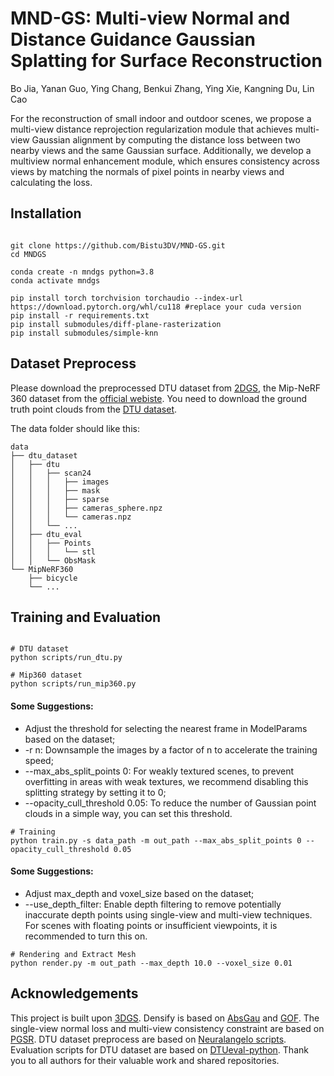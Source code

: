 # MND-GS: Multi-view Normal and Distance Guidance Gaussian Splatting for Surface Reconstruction
Bo Jia, Yanan Guo, Ying Chang, Benkui Zhang, Ying Xie, Kangning Du, Lin Cao

For the reconstruction of small indoor and outdoor scenes, we propose a multi-view distance reprojection regularization module that achieves multi-view Gaussian alignment by computing the distance loss between two nearby views and the same Gaussian surface. Additionally, we develop a multiview normal enhancement module, which ensures consistency across views by matching the normals of pixel points in nearby views and calculating the loss.

## Installation

```shell

git clone https://github.com/Bistu3DV/MND-GS.git
cd MNDGS

conda create -n mndgs python=3.8
conda activate mndgs

pip install torch torchvision torchaudio --index-url https://download.pytorch.org/whl/cu118 #replace your cuda version
pip install -r requirements.txt
pip install submodules/diff-plane-rasterization
pip install submodules/simple-knn
```

## Dataset Preprocess
Please download the preprocessed DTU dataset from [2DGS](https://surfsplatting.github.io/), the Mip-NeRF 360 dataset from the [official webiste](https://jonbarron.info/mipnerf360/). You need to download the ground truth point clouds from the [DTU dataset](https://roboimagedata.compute.dtu.dk/?page_id=36). 

The data folder should like this:
```shell
data
├── dtu_dataset
│   ├── dtu
│   │   ├── scan24
│   │   │   ├── images
│   │   │   ├── mask
│   │   │   ├── sparse
│   │   │   ├── cameras_sphere.npz
│   │   │   └── cameras.npz
│   │   └── ...
│   ├── dtu_eval
│   │   ├── Points
│   │   │   └── stl
│   │   └── ObsMask
└── MipNeRF360
    ├── bicycle
    └── ...
```

## Training and Evaluation
```shell

# DTU dataset
python scripts/run_dtu.py

# Mip360 dataset
python scripts/run_mip360.py
```

#### Some Suggestions:
- Adjust the threshold for selecting the nearest frame in ModelParams based on the dataset;
- -r n: Downsample the images by a factor of n to accelerate the training speed;
- --max_abs_split_points 0: For weakly textured scenes, to prevent overfitting in areas with weak textures, we recommend disabling this splitting strategy by setting it to 0;
- --opacity_cull_threshold 0.05: To reduce the number of Gaussian point clouds in a simple way, you can set this threshold.
```shell
# Training
python train.py -s data_path -m out_path --max_abs_split_points 0 --opacity_cull_threshold 0.05
```

#### Some Suggestions:
- Adjust max_depth and voxel_size based on the dataset;
- --use_depth_filter: Enable depth filtering to remove potentially inaccurate depth points using single-view and multi-view techniques. For scenes with floating points or insufficient viewpoints, it is recommended to turn this on.
```shell
# Rendering and Extract Mesh
python render.py -m out_path --max_depth 10.0 --voxel_size 0.01
```

## Acknowledgements
This project is built upon [3DGS](https://github.com/graphdeco-inria/gaussian-splatting). Densify is based on [AbsGau](https://ty424.github.io/AbsGS.github.io/) and [GOF](https://github.com/autonomousvision/gaussian-opacity-fields?tab=readme-ov-file). The single-view normal loss and multi-view consistency constraint are based on [PGSR](https://github.com/zju3dv/PGSR). DTU dataset preprocess are based on [Neuralangelo scripts](https://github.com/NVlabs/neuralangelo/blob/main/DATA_PROCESSING.md). Evaluation scripts for DTU dataset are based on [DTUeval-python](https://github.com/jzhangbs/DTUeval-python). Thank you to all authors for their valuable work and shared repositories.
